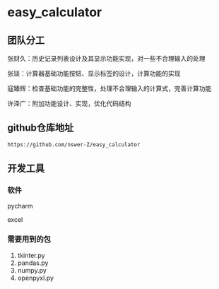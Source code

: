 # easy_calculator

## 团队分工

张财久：历史记录列表设计及其显示功能实现，对一些不合理输入的处理

张琰：计算器基础功能按钮、显示标签的设计，计算功能的实现

寇臻辉：检查基础功能的完整性，处理不合理输入的计算式，完善计算功能

许泽广：附加功能设计、实现，优化代码结构

## github仓库地址

``` txt
https://github.com/nswer-Z/easy_calculator
```

## 开发工具

### 软件

pycharm

excel

### 需要用到的包

1. tkinter.py
2. pandas.py
3. numpy.py
4. openpyxl.py
